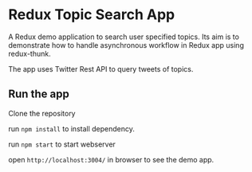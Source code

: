 # Redux Topic Search App

A Redux demo application to search user specified topics. 
Its aim is to demonstrate how to handle asynchronous workflow in Redux app using redux-thunk.

The app uses Twitter Rest API to query tweets of topics.

## Run the app

Clone the repository 

run `npm install` to install dependency.

run `npm start` to start webserver

open `http://localhost:3004/` in browser to see the demo app.




